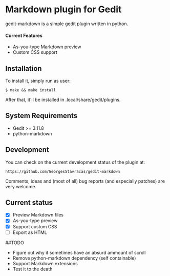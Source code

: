 # Markdown plugin for Gedit

gedit-markdown is a simple gedit plugin written in python.

#### Current Features
* As-you-type Markdown preview
* Custom CSS support


## Installation

To install it, simply run as user:

    $ make && make install

After that, it'll be installed in .local/share/gedit/plugins.

## System Requirements

* Gedit >= 3.11.8
* python-markdown

## Development

You can check on the current development status of the plugin at:

    https://github.com/GeorgesStavracas/gedit-markdown

Comments, ideas and (most of all) bug reports (and especially patches) are very welcome.

## Current status

- [x] Preview Markdown files
- [x] As-you-type preview
- [x] Support custom CSS
- [ ] Export as HTML

##TODO
* Figure out why it sometimes have an absurd ammount of scroll
* Remove python-markdown dependency (self containable)
* Support Markdown extensions
* Test it to the death	
